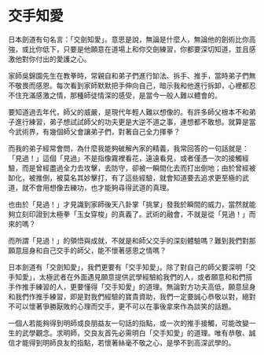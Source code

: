 # 交手知愛
日本劍道有句名言：「交劍知愛」。意思是說，無論是什麼人，無論他的劍術比你高強，或比你低下，只要是他願意在道場上和你交劍練習，你都要深切知道，並且感激他對你付出的愛護之心。

家師吳錦園先生在教拳時，常親自和弟子們進行缷法、拆手、推手，當時弟子們無不敬畏而感恩。每次看到家師默默把手伸向自己，暗示我和他進行拆卸，心裡都忍不住充滿感激之情，那種師徒情深的感受，是當今一般人難以體會的。

要知道過去年代，師父的威嚴，是現代年輕人難以想像的。有許多師父根本不和弟子進行練習，弟子想試試師父的功夫更是大逆不道之事，連想都不敢想。就算是當今武術界，有幾個師父會讓弟子們，對著自己全力揮拳？

而我的弟子經常會問，為什麼我能夠破解內家的精義，我常回答的一句話就是：「見過！」這個「見過」不是指像霧裡看花，遠遠看見，或者僅憑一次的接觸經驗，而是曾經盡過全力去攻擊，去防守，卻被一瞬間化去而打出倒地；由於曾經被缷化，被推倒，被莫名其妙擊打，有了這些經驗，就會知道要去追求更至極的武道，就不會用想像去練功，也才能夠尋得武道的真理。

也由於「見過！」才見識到家師後天八卦掌「挑掌」發我於瞬間的威力，當然就能夠立刻印證到太極拳「玉女穿梭」的真義了。武術的融會，不就是從「見過！」而來的嗎？

而所謂「見過！」的領悟與成就，不就是和師父交手的深刻體驗嗎？難到我們對那願意屈身和自己交手的師父，能不懷著感恩之情嗎？

日本劍道有「交劍知愛」，我們更要有「交手知愛」。除了對自己的師父要深明「交手知愛」，太極武者在外面遇見願意提供武學經驗給我們的人，或者願意和和們搭手作推手練習的人，更要懂得「交手知愛」的道理。無論對方功夫高低，願意屈身和我們作推手練習，即是對我們經驗的寶貴資助，我們一定要誠心恭敬以對，絕對不可以懷著爭勝厭敗的心理而交手，更不可以在事後拿來作為談笑的話題。

一個人若能夠得到明師或良朋益友一句話的指點，或一次的推手接觸，可能改變一生的武學觀念。求明師，交良友首先必需明白「交手知愛」的道理。唯有恭敬、誠信才能得到明師良友的指點，若懷著絲毫不敬之心，是學不到高深武學的。